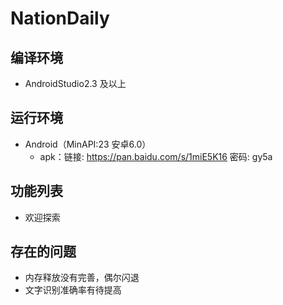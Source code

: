 # NationDaily

## 编译环境
+ AndroidStudio2.3 及以上

## 运行环境

+ Android（MinAPI:23 安卓6.0）
    + apk：链接: https://pan.baidu.com/s/1miE5K16 密码: gy5a
    
## 功能列表

+ 欢迎探索

## 存在的问题

+ 内存释放没有完善，偶尔闪退
+ 文字识别准确率有待提高
